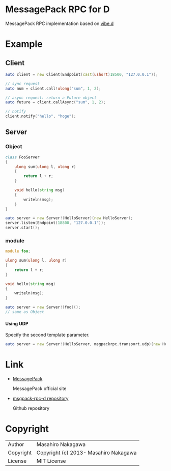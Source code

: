 # MessagePack RPC for D

MessagePack RPC implementation based on [vibe.d](http://vibed.org)

# Example

## Client

```d
auto client = new Client(Endpoint(cast(ushort)18500, "127.0.0.1"));

// sync request
auto num = client.call!ulong("sum", 1, 2);

// async request: return a Future object
auto future = client.callAsync("sum", 1, 2);

// notify
client.notify("hello", "hoge");
```

## Server

### Object

```d
class FooServer
{
    ulong sum(ulong l, ulong r)
    {
        return l + r;
    }

    void hello(string msg)
    {   
        writeln(msg);
    }
}

auto server = new Server!(HelloServer)(new HelloServer);
server.listen(Endpoint(18800, "127.0.0.1"));
server.start();
```

### module

```d
module foo;

ulong sum(ulong l, ulong r)
{
    return l + r;
}

void hello(string msg)
{   
    writeln(msg);
}

auto server = new Server!(foo)();
// same as Object
```

#### Using UDP

Specify the second template parameter.

```d
auto server = new Server!(HelloServer, msgpackrpc.transport.udp)(new HelloServer);
```

# Link

* [MessagePack](http://msgpack.org/)

  MessagePack official site

* [msgpack-rpc-d repository](https://github.com/msgpack/msgpack-rpc-d)

  Github repository


# Copyright

<table>
  <tr>
    <td>Author</td><td>Masahiro Nakagawa <repeatedly@gmail.com></td>
  </tr>
  <tr>
    <td>Copyright</td><td>Copyright (c) 2013- Masahiro Nakagawa</td>
  </tr>
  <tr>
    <td>License</td><td>MIT License</td>
  </tr>
</table>
